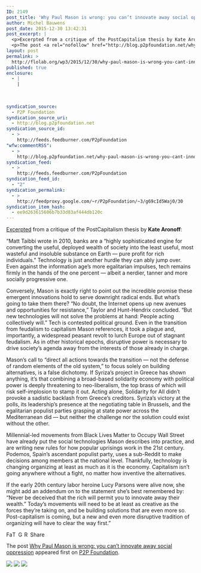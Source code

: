 ```yaml
---
ID: 2149
post_title: 'Why Paul Mason is wrong: you can’t innovate away social oppression'
author: Michel Bauwens
post_date: 2015-12-30 13:42:31
post_excerpt: |
  <p>Excerpted from a critique of the PostCapitalism thesis by Kate Aronoff: &ldquo;Matt Taibbi wrote in 2010, banks are a &ldquo;highly sophisticated engine for converting the useful, deployed wealth of society into the least useful, most wasteful and insoluble substance on Earth &mdash; pure profit for rich individuals.&rdquo; Technology is just another hurdle they can ably [&hellip;]</p>
  <p>The post <a rel="nofollow" href="http://blog.p2pfoundation.net/why-paul-mason-is-wrong-you-cant-innovate-away-social-oppression/2015/12/30">Why Paul Mason is wrong: you can&rsquo;t innovate away social oppression</a> appeared first on <a rel="nofollow" href="http://blog.p2pfoundation.net/">P2P Foundation</a>.</p>
layout: post
permalink: >
  http://flolab.org/wp3/2015/12/30/why-paul-mason-is-wrong-you-cant-innovate-away-social-oppression/
published: true
enclosure:
  - |
    |
        
        
        
syndication_source:
  - P2P Foundation
syndication_source_uri:
  - http://blog.p2pfoundation.net
syndication_source_id:
  - >
    http://feeds.feedburner.com/P2pFoundation
"wfw:commentRSS":
  - >
    http://blog.p2pfoundation.net/why-paul-mason-is-wrong-you-cant-innovate-away-social-oppression/2015/12/30/feed
syndication_feed:
  - >
    http://feeds.feedburner.com/P2pFoundation
syndication_feed_id:
  - "2"
syndication_permalink:
  - >
    http://feedproxy.google.com/~r/P2pFoundation/~3/g69cId5Waj0/30
syndication_item_hash:
  - ee9d263615606b7b33d83af444db120c
---
```

[Excerpted][1] from a critique of the PostCapitalism thesis by **Kate Aronoff**:

“Matt Taibbi wrote in 2010, banks are a “highly sophisticated engine for converting the useful, deployed wealth of society into the least useful, most wasteful and insoluble substance on Earth — pure profit for rich individuals.” Technology is just another hurdle they can ably jump over. Even against the information age’s more egalitarian impulses, tech remains firmly in the hands of the one percent — albeit a nerdier, tanner and more socially progressive one.

Conversely, Mason is exactly right to point out the incredible promise these emergent innovations hold to serve downright radical ends. But what’s going to take them there? “No doubt, the Internet opens up new avenues and opportunities for resistance,” Taylor and Hunt-Hendrix concluded. “But new technologies will not solve the problems at hand: People acting collectively will.” Tech is contested political ground. Even in the transition from feudalism to capitalism Mason references, it took a plague and, importantly, a widespread peasant revolt to lurch Europe out of stagnant feudalism. As in other historical epochs, disruptive power is necessary to drive society’s agenda away from the interests of those already in charge.

Mason’s call to “direct all actions towards the transition — not the defense of random elements of the old system,” to focus solely on building alternatives, is a false dichotomy. If Syriza’s project in Greece has shown anything, it’s that combining a broad-based solidarity economy with political power is deeply threatening to neo-liberalism, the top brass of which will risk self-implosion to stamp it out. Acting alone, Solidarity for All didn’t provoke a sadistic backlash from Greece’s creditors. Syriza’s victory at the polls, its leadership’s presence at the negotiating table in Brussels, and the egalitarian populist parties grasping at state power across the Mediterranean did — but neither the challenge nor the solution could exist without the other.

Millennial-led movements from Black Lives Matter to Occupy Wall Street have already put the social technologies Mason describes into practice, and are writing new rules for how popular uprisings work in the 21st century. Podemos, Spain’s ascendant populist party, uses a sub-Reddit to make decisions among members at the national level. Thankfully, technology is changing organizing at least as much as it is the economy. Capitalism isn’t going anywhere without a fight, no matter how inventive the alternatives.

If the early 20th century labor heroine Lucy Parsons were alive now, she might add an addendum on to the statement she’s best remembered by: “Never be deceived that the rich will permit you to innovate away their wealth.” Today’s movements will need to be at least as creative as the forces they’re taking on, and be building solutions that are even more so. Post-capitalism is coming, but a new and even more disruptive tradition of organizing will have to clear the way first.”

<a class="a2a_button_facebook" href="http://www.addtoany.com/add_to/facebook?linkurl=http%3A%2F%2Fblog.p2pfoundation.net%2Fwhy-paul-mason-is-wrong-you-cant-innovate-away-social-oppression%2F2015%2F12%2F30&linkname=Why%20Paul%20Mason%20is%20wrong%3A%20you%20can%E2%80%99t%20innovate%20away%20social%20oppression" title="Facebook" rel="nofollow"><img src="http://blog.p2pfoundation.net/wp-content/plugins/add-to-any/icons/facebook.png" width="16" height="16" alt="Facebook" /></a><a class="a2a_button_twitter" href="http://www.addtoany.com/add_to/twitter?linkurl=http%3A%2F%2Fblog.p2pfoundation.net%2Fwhy-paul-mason-is-wrong-you-cant-innovate-away-social-oppression%2F2015%2F12%2F30&linkname=Why%20Paul%20Mason%20is%20wrong%3A%20you%20can%E2%80%99t%20innovate%20away%20social%20oppression" title="Twitter" rel="nofollow"><img src="http://blog.p2pfoundation.net/wp-content/plugins/add-to-any/icons/twitter.png" width="16" height="16" alt="Twitter" /></a><a class="a2a_button_google_plus" href="http://www.addtoany.com/add_to/google_plus?linkurl=http%3A%2F%2Fblog.p2pfoundation.net%2Fwhy-paul-mason-is-wrong-you-cant-innovate-away-social-oppression%2F2015%2F12%2F30&linkname=Why%20Paul%20Mason%20is%20wrong%3A%20you%20can%E2%80%99t%20innovate%20away%20social%20oppression" title="Google+" rel="nofollow"><img src="http://blog.p2pfoundation.net/wp-content/plugins/add-to-any/icons/google_plus.png" width="16" height="16" alt="Google+" /></a><a class="a2a_button_reddit" href="http://www.addtoany.com/add_to/reddit?linkurl=http%3A%2F%2Fblog.p2pfoundation.net%2Fwhy-paul-mason-is-wrong-you-cant-innovate-away-social-oppression%2F2015%2F12%2F30&linkname=Why%20Paul%20Mason%20is%20wrong%3A%20you%20can%E2%80%99t%20innovate%20away%20social%20oppression" title="Reddit" rel="nofollow"><img src="http://blog.p2pfoundation.net/wp-content/plugins/add-to-any/icons/reddit.png" width="16" height="16" alt="Reddit" /></a><a class="a2a_dd a2a_target addtoany_share_save" href="https://www.addtoany.com/share#url=http%3A%2F%2Fblog.p2pfoundation.net%2Fwhy-paul-mason-is-wrong-you-cant-innovate-away-social-oppression%2F2015%2F12%2F30&title=Why%20Paul%20Mason%20is%20wrong%3A%20you%20can%E2%80%99t%20innovate%20away%20social%20oppression" id="wpa2a_2"><img src="http://blog.p2pfoundation.net/wp-content/plugins/add-to-any/share_save_120_16.png" width="120" height="16" alt="Share" /></a>

The post <a rel="nofollow" href="http://blog.p2pfoundation.net/why-paul-mason-is-wrong-you-cant-innovate-away-social-oppression/2015/12/30">Why Paul Mason is wrong: you can’t innovate away social oppression</a> appeared first on <a rel="nofollow" href="http://blog.p2pfoundation.net/">P2P Foundation</a>.

<div class="feedflare">
  <a href="http://feeds.feedburner.com/~ff/P2pFoundation?a=g69cId5Waj0:GE6EwkYO_bg:7Q72WNTAKBA"><img src="http://feeds.feedburner.com/~ff/P2pFoundation?d=7Q72WNTAKBA" border="0" /></img></a> <a href="http://feeds.feedburner.com/~ff/P2pFoundation?a=g69cId5Waj0:GE6EwkYO_bg:D7DqB2pKExk"><img src="http://feeds.feedburner.com/~ff/P2pFoundation?i=g69cId5Waj0:GE6EwkYO_bg:D7DqB2pKExk" border="0" /></img></a> <a href="http://feeds.feedburner.com/~ff/P2pFoundation?a=g69cId5Waj0:GE6EwkYO_bg:2mJPEYqXBVI"><img src="http://feeds.feedburner.com/~ff/P2pFoundation?d=2mJPEYqXBVI" border="0" /></img></a>
</div>

<img src="http://feeds.feedburner.com/~r/P2pFoundation/~4/g69cId5Waj0" height="1" width="1" alt="" />

 [1]: https://www.opendemocracy.net/transformation/kate-aronoff/have-reports-of-death-of-capitalism-been-greatly-exaggerated